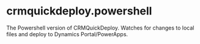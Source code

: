 # crmquickdeploy.powershell
The Powershell version of CRMQuickDeploy. Watches for changes to local files and deploy to Dynamics Portal/PowerApps.
